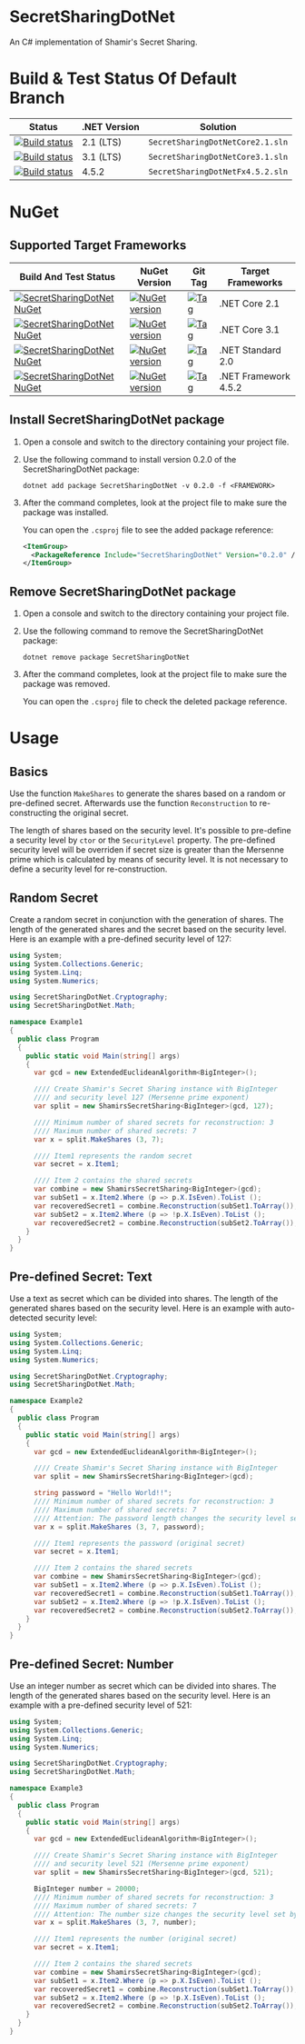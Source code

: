 # SecretSharingDotNet
An C# implementation of Shamir's Secret Sharing.

# Build & Test Status Of Default Branch
| Status               | .NET Version  | Solution    |
| -------------------- | ------------- | ----------- |
| [![Build status](https://github.com/shinji-san/SecretSharingDotNet/workflows/SecretSharingDotNet%20.NET%20Core/badge.svg)](https://github.com/shinji-san/SecretSharingDotNet/actions?query=workflow%3A%22SecretSharingDotNet+.NET+Core%22)| 2.1 (LTS) | `SecretSharingDotNetCore2.1.sln` |
| [![Build status](https://github.com/shinji-san/SecretSharingDotNet/workflows/SecretSharingDotNet%20.NET%20Core/badge.svg)](https://github.com/shinji-san/SecretSharingDotNet/actions?query=workflow%3A%22SecretSharingDotNet+.NET+Core%22)| 3.1 (LTS) | `SecretSharingDotNetCore3.1.sln` |
| [![Build status](https://github.com/shinji-san/SecretSharingDotNet/workflows/SecretSharingDotNet%20.NET%20FX/badge.svg)](https://github.com/shinji-san/SecretSharingDotNet/actions?query=workflow%3A%22SecretSharingDotNet+.NET+FX%22)  | 4.5.2 | `SecretSharingDotNetFx4.5.2.sln` |

# NuGet
## Supported Target Frameworks
| Build And Test Status        | NuGet Version   | Git Tag   | Target Frameworks  |
| ---------------------------- | --------------- | --------- | ------------------ |
| [![SecretSharingDotNet NuGet](https://github.com/shinji-san/SecretSharingDotNet/workflows/SecretSharingDotNet%20NuGet/badge.svg?branch=master)](https://github.com/shinji-san/SecretSharingDotNet/actions?query=workflow%3A%22SecretSharingDotNet+NuGet%22)| [![NuGet version](https://badge.fury.io/nu/SecretSharingDotNet.svg)](https://badge.fury.io/nu/SecretSharingDotNet) | [![Tag](https://img.shields.io/badge/SecretSharingDotNet-0.2.0-green.svg?logo=github&logoColor=959da5&color=2ebb4e&labelColor=2b3137)](https://github.com/shinji-san/SecretSharingDotNet/tree/v0.2.0) | .NET Core 2.1      |
| [![SecretSharingDotNet NuGet](https://github.com/shinji-san/SecretSharingDotNet/workflows/SecretSharingDotNet%20NuGet/badge.svg?branch=master)](https://github.com/shinji-san/SecretSharingDotNet/actions?query=workflow%3A%22SecretSharingDotNet+NuGet%22)| [![NuGet version](https://badge.fury.io/nu/SecretSharingDotNet.svg)](https://badge.fury.io/nu/SecretSharingDotNet) | [![Tag](https://img.shields.io/badge/SecretSharingDotNet-0.2.0-green.svg?logo=github&logoColor=959da5&color=2ebb4e&labelColor=2b3137)](https://github.com/shinji-san/SecretSharingDotNet/tree/v0.2.0) | .NET Core 3.1      |
| [![SecretSharingDotNet NuGet](https://github.com/shinji-san/SecretSharingDotNet/workflows/SecretSharingDotNet%20NuGet/badge.svg?branch=master)](https://github.com/shinji-san/SecretSharingDotNet/actions?query=workflow%3A%22SecretSharingDotNet+NuGet%22)| [![NuGet version](https://badge.fury.io/nu/SecretSharingDotNet.svg)](https://badge.fury.io/nu/SecretSharingDotNet) | [![Tag](https://img.shields.io/badge/SecretSharingDotNet-0.2.0-green.svg?logo=github&logoColor=959da5&color=2ebb4e&labelColor=2b3137)](https://github.com/shinji-san/SecretSharingDotNet/tree/v0.2.0) | .NET Standard 2.0   |
| [![SecretSharingDotNet NuGet](https://github.com/shinji-san/SecretSharingDotNet/workflows/SecretSharingDotNet%20NuGet/badge.svg?branch=master)](https://github.com/shinji-san/SecretSharingDotNet/actions?query=workflow%3A%22SecretSharingDotNet+NuGet%22)| [![NuGet version](https://badge.fury.io/nu/SecretSharingDotNet.svg)](https://badge.fury.io/nu/SecretSharingDotNet) | [![Tag](https://img.shields.io/badge/SecretSharingDotNet-0.2.0-green.svg?logo=github&logoColor=959da5&color=2ebb4e&labelColor=2b3137)](https://github.com/shinji-san/SecretSharingDotNet/tree/v0.2.0) | .NET Framework 4.5.2 |
## Install SecretSharingDotNet package

1. Open a console and switch to the directory containing your project file.

2. Use the following command to install version 0.2.0 of the SecretSharingDotNet package:

    ```dotnetcli
    dotnet add package SecretSharingDotNet -v 0.2.0 -f <FRAMEWORK>
    ```

3. After the command completes, look at the project file to make sure the package was installed.

   You can open the `.csproj` file to see the added package reference:

    ```xml
    <ItemGroup>
      <PackageReference Include="SecretSharingDotNet" Version="0.2.0" />
    </ItemGroup>
    ```
## Remove SecretSharingDotNet package

1. Open a console and switch to the directory containing your project file.

2. Use the following command to remove the SecretSharingDotNet package:

    ```dotnetcli
    dotnet remove package SecretSharingDotNet
    ```

3. After the command completes, look at the project file to make sure the package was removed.

   You can open the `.csproj` file to check the deleted package reference.

# Usage
## Basics
Use the function `MakeShares` to generate the shares based on a random or pre-defined secret.
Afterwards use the function `Reconstruction` to re-constructing the original secret.

The length of shares based on the security level. It's possible to pre-define a security level by `ctor` or the `SecurityLevel` property. The pre-defined security level will be overriden if secret size is greater than the Mersenne prime which is calculated by means of security level. It is not necessary to define a security level for re-construction.

## Random Secret
Create a random secret in conjunction with the generation of shares. The length of the generated shares and the secret based on the security level. Here is an example with a pre-defined security level of 127:
```csharp
using System;
using System.Collections.Generic;
using System.Linq;
using System.Numerics;

using SecretSharingDotNet.Cryptography;
using SecretSharingDotNet.Math;

namespace Example1
{
  public class Program
  {
    public static void Main(string[] args)
    {
      var gcd = new ExtendedEuclideanAlgorithm<BigInteger>();

      //// Create Shamir's Secret Sharing instance with BigInteger
      //// and security level 127 (Mersenne prime exponent)
      var split = new ShamirsSecretSharing<BigInteger>(gcd, 127);

      //// Minimum number of shared secrets for reconstruction: 3
      //// Maximum number of shared secrets: 7
      var x = split.MakeShares (3, 7);

      //// Item1 represents the random secret
      var secret = x.Item1;

      //// Item 2 contains the shared secrets
      var combine = new ShamirsSecretSharing<BigInteger>(gcd);
      var subSet1 = x.Item2.Where (p => p.X.IsEven).ToList ();
      var recoveredSecret1 = combine.Reconstruction(subSet1.ToArray());
      var subSet2 = x.Item2.Where (p => !p.X.IsEven).ToList ();
      var recoveredSecret2 = combine.Reconstruction(subSet2.ToArray());
    }
  }
}
```
## Pre-defined Secret: Text
Use a text as secret which can be divided into shares. The length of the generated shares based on the security level.
Here is an example with auto-detected security level:
```csharp
using System;
using System.Collections.Generic;
using System.Linq;
using System.Numerics;

using SecretSharingDotNet.Cryptography;
using SecretSharingDotNet.Math;

namespace Example2
{
  public class Program
  {
    public static void Main(string[] args)
    {
      var gcd = new ExtendedEuclideanAlgorithm<BigInteger>();

      //// Create Shamir's Secret Sharing instance with BigInteger
      var split = new ShamirsSecretSharing<BigInteger>(gcd);

      string password = "Hello World!!";
      //// Minimum number of shared secrets for reconstruction: 3
      //// Maximum number of shared secrets: 7
      //// Attention: The password length changes the security level set by the ctor
      var x = split.MakeShares (3, 7, password);

      //// Item1 represents the password (original secret)
      var secret = x.Item1;

      //// Item 2 contains the shared secrets
      var combine = new ShamirsSecretSharing<BigInteger>(gcd);
      var subSet1 = x.Item2.Where (p => p.X.IsEven).ToList ();
      var recoveredSecret1 = combine.Reconstruction(subSet1.ToArray());
      var subSet2 = x.Item2.Where (p => !p.X.IsEven).ToList ();
      var recoveredSecret2 = combine.Reconstruction(subSet2.ToArray());
    }
  }
}
```

## Pre-defined Secret: Number
Use an integer number as secret which can be divided into shares. The length of the generated shares based on the security level.
Here is an example with a pre-defined security level of 521:
```csharp
using System;
using System.Collections.Generic;
using System.Linq;
using System.Numerics;

using SecretSharingDotNet.Cryptography;
using SecretSharingDotNet.Math;

namespace Example3
{
  public class Program
  {
    public static void Main(string[] args)
    {
      var gcd = new ExtendedEuclideanAlgorithm<BigInteger>();

      //// Create Shamir's Secret Sharing instance with BigInteger
      //// and security level 521 (Mersenne prime exponent)
      var split = new ShamirsSecretSharing<BigInteger>(gcd, 521);

      BigInteger number = 20000;
      //// Minimum number of shared secrets for reconstruction: 3
      //// Maximum number of shared secrets: 7
      //// Attention: The number size changes the security level set by the ctor
      var x = split.MakeShares (3, 7, number);

      //// Item1 represents the number (original secret)
      var secret = x.Item1;

      //// Item 2 contains the shared secrets
      var combine = new ShamirsSecretSharing<BigInteger>(gcd);
      var subSet1 = x.Item2.Where (p => p.X.IsEven).ToList ();
      var recoveredSecret1 = combine.Reconstruction(subSet1.ToArray());
      var subSet2 = x.Item2.Where (p => !p.X.IsEven).ToList ();
      var recoveredSecret2 = combine.Reconstruction(subSet2.ToArray());
    }
  }
}
```
